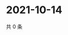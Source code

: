 # 2021-10-14

共 0 条

<!-- BEGIN WEIBO -->
<!-- 最后更新时间 Thu Oct 14 2021 10:00:02 GMT+0800 (China Standard Time) -->

<!-- END WEIBO -->
